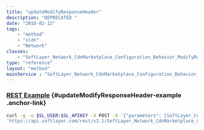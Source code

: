 ```yaml
---
title: "updateModifyResponseHeader"
description: "DEPRECATED "
date: "2018-02-12"
tags:
    - "method"
    - "sldn"
    - "Network"
classes:
    - "SoftLayer_Network_CdnMarketplace_Configuration_Behavior_ModifyResponseHeader"
type: "reference"
layout: "method"
mainService : "SoftLayer_Network_CdnMarketplace_Configuration_Behavior_ModifyResponseHeader"
---
```


### [REST Example](#updateModifyResponseHeader-example) <a href="/article/rest/"><i class="fas fa-question"></i></a> {#updateModifyResponseHeader-example .anchor-link} 
```bash
curl -g -u $SL_USER:$SL_APIKEY -X POST -d '{"parameters": [SoftLayer_Container_Network_CdnMarketplace_Configuration_Behavior_ModifyResponseHeader]}' \
'https://api.softlayer.com/rest/v3.1/SoftLayer_Network_CdnMarketplace_Configuration_Behavior_ModifyResponseHeader/updateModifyResponseHeader'
```
